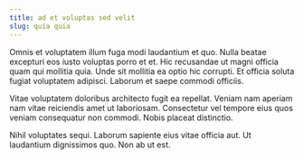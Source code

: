 ```yaml
---
title: ad et voluptas sed velit
slug: quia quia
---
```


Omnis et voluptatem illum fuga modi laudantium et quo. Nulla beatae excepturi eos iusto voluptas porro et et. Hic recusandae ut magni officia quam qui mollitia quia. Unde sit mollitia ea optio hic corrupti. Et officia soluta fugiat voluptatem adipisci. Laborum et saepe commodi officiis.

Vitae voluptatem doloribus architecto fugit ea repellat. Veniam nam aperiam nam vitae reiciendis amet ut laboriosam. Consectetur vel tempore eius quos veniam consequatur non commodi. Nobis placeat distinctio.

Nihil voluptates sequi. Laborum sapiente eius vitae officia aut. Ut laudantium dignissimos quo. Non ab ut est.
